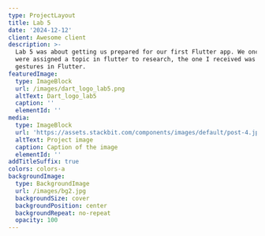 ```yaml
---
type: ProjectLayout
title: Lab 5
date: '2024-12-12'
client: Awesome client
description: >-
  Lab 5 was about getting us prepared for our first Flutter app. We once again
  were assigned a topic in flutter to research, the one I received was handling
  gestures in Flutter. 
featuredImage:
  type: ImageBlock
  url: /images/dart_logo_lab5.png
  altText: Dart_logo_lab5
  caption: ''
  elementId: ''
media:
  type: ImageBlock
  url: 'https://assets.stackbit.com/components/images/default/post-4.jpeg'
  altText: Project image
  caption: Caption of the image
  elementId: ''
addTitleSuffix: true
colors: colors-a
backgroundImage:
  type: BackgroundImage
  url: /images/bg2.jpg
  backgroundSize: cover
  backgroundPosition: center
  backgroundRepeat: no-repeat
  opacity: 100
---
```

